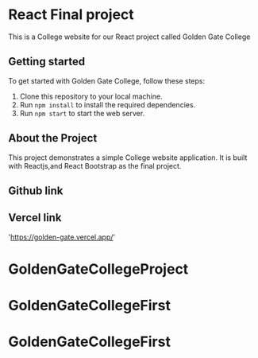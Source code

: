 # React Final project
This is a College website for our React project called Golden Gate College

## Getting started
To get started with Golden Gate College, follow these steps:

1. Clone this repository to your local machine.
2. Run `npm install` to install the required dependencies.
5. Run `npm start` to start the web server.

## About the Project
This project demonstrates a simple College website application. It is built with Reactjs,and React Bootstrap as the final project.

## Github link

## Vercel link
'https://golden-gate.vercel.app/'

# GoldenGateCollegeProject
# GoldenGateCollegeFirst
# GoldenGateCollegeFirst
